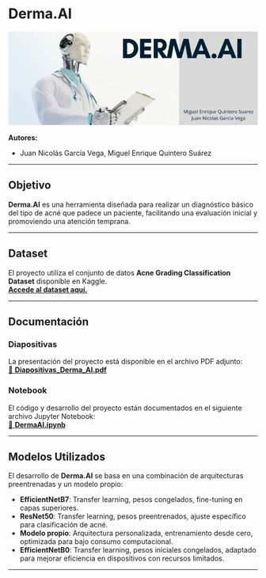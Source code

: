 # **Derma.AI**  
![Derma.AI](Banner_Derma_AI.png)  

**Autores:**  
- Juan Nicolás García Vega, Miguel Enrique Quintero Suárez  

---

## **Objetivo**  
**Derma.AI** es una herramienta diseñada para realizar un diagnóstico básico del tipo de acné que padece un paciente, facilitando una evaluación inicial y promoviendo una atención temprana.  

---

## **Dataset**  
El proyecto utiliza el conjunto de datos **Acne Grading Classification Dataset** disponible en Kaggle.  
[**Accede al dataset aquí.**](https://www.kaggle.com/datasets/rutviklathiyateksun/acne-grading-classificationdataset)  

---

## **Documentación**  
### **Diapositivas**  
La presentación del proyecto está disponible en el archivo PDF adjunto:  
[📂 **Diapositivas_Derma_AI.pdf**](Diapositivas_Derma_AI.pdf)  

### **Notebook**  
El código y desarrollo del proyecto están documentados en el siguiente archivo Jupyter Notebook:  
[📓 **DermaAI.ipynb**](DermaAI.ipynb)  

---

## **Modelos Utilizados**  
El desarrollo de **Derma.AI** se basa en una combinación de arquitecturas preentrenadas y un modelo propio:  

- **EfficientNetB7**: Transfer learning, pesos congelados, fine-tuning en capas superiores.  
- **ResNet50**: Transfer learning, pesos preentrenados, ajuste específico para clasificación de acné.  
- **Modelo propio**: Arquitectura personalizada, entrenamiento desde cero, optimizada para bajo consumo computacional.  
- **EfficientNetB0**: Transfer learning, pesos iniciales congelados, adaptado para mejorar eficiencia en dispositivos con recursos limitados.  

---

